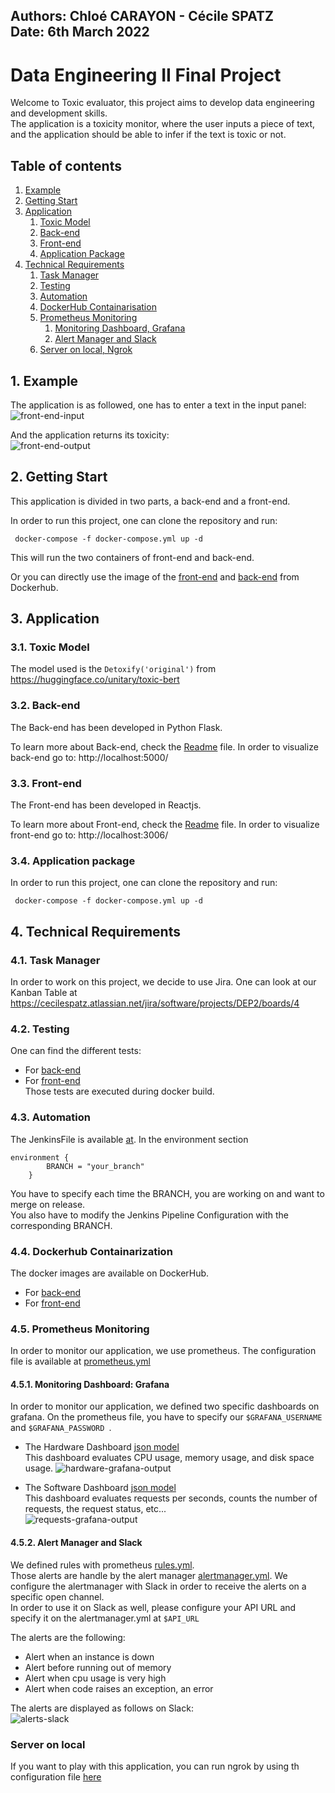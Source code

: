 Authors: Chloé CARAYON - Cécile SPATZ  
Date: 6th March 2022
---

# Data Engineering II Final Project

Welcome to Toxic evaluator, this project aims to develop data engineering and development skills.  
The application is a toxicity monitor, where the user inputs a piece of text, and the application should be able to infer if the text is toxic or not.


## Table of contents
1. [Example](#example)
2. [Getting Start](#getting_start)
3. [Application](#application)
    1. [Toxic Model](#toxic_model)
    2. [Back-end](#back-end)
    3. [Front-end](#front-end)
    4. [Application Package](#application_package)
4. [Technical Requirements](#technical_requirements)
    1. [Task Manager](#task_manager)
    2. [Testing](#testing)
    3. [Automation](#automation)
    4. [DockerHub Containarisation](containarization)
    5. [Prometheus Monitoring](#monitoring)
        1. [Monitoring Dashboard, Grafana](#monitoring_dashboard)
        2. [Alert Manager and Slack](#alert_slack)
    6. [Server on local, Ngrok](#ngrok)

## 1. Example   <a name="example"></a>
The application is as followed, one has to enter a text in the input panel:   
![front-end-input](./outputs/front-toxic-input.png)

And the application returns its toxicity:  
![front-end-output](./outputs/front-toxic-output.png)

## 2. Getting Start  <a name="getting_start"></a>

This application is divided in two parts, a back-end and a front-end.

In order to run this project, one can clone the repository and run:
``` 
 docker-compose -f docker-compose.yml up -d 
```
This will run the two containers of front-end and back-end. 

Or you can directly use the image of the [front-end](https://hub.docker.com/repository/docker/carayonchloe/data-engineering-project-2-front-end) 
and [back-end](https://hub.docker.com/repository/docker/carayonchloe/data-engineering-project-2-back-end) from Dockerhub.


## 3. Application <a name="application"></a> 
### 3.1. Toxic Model <a name="toxic_model"></a> 
The model used is the ``` Detoxify('original') ``` from  https://huggingface.co/unitary/toxic-bert

### 3.2. Back-end <a name="back_end"></a> 
The Back-end has been developed in Python Flask.

To learn more about Back-end, check the [Readme](https://github.com/C2-Gang/Data-Engineering-Project-2/blob/master/back-end/Readme.md) file.
In order to visualize back-end go to: http://localhost:5000/

### 3.3. Front-end <a name="front_end"></a> 
The Front-end has been developed in Reactjs.

To learn more about Front-end, check the [Readme](https://github.com/C2-Gang/Data-Engineering-Project-2/blob/master/front-end/Readme.md) file.
In order to visualize front-end go to: http://localhost:3006/

### 3.4. Application package  <a name="application_package"></a> 

In order to run this project, one can clone the repository and run:
``` 
 docker-compose -f docker-compose.yml up -d 
```

## 4. Technical Requirements   <a name="technical_requirements"></a> 
### 4.1. Task Manager <a name="task_manager"></a> 

In order to work on this project, we decide to use Jira. 
One can look at our Kanban Table at https://cecilespatz.atlassian.net/jira/software/projects/DEP2/boards/4

### 4.2. Testing <a name="testing"></a> 

One can find the different tests:
- For [back-end](https://github.com/C2-Gang/Data-Engineering-Project-2/blob/master/back-end/app/tests/test.py) 
- For [front-end](https://github.com/C2-Gang/Data-Engineering-Project-2/tree/master/front-end/src/tests)   
Those tests are executed during docker build.

### 4.3. Automation  <a name="automation"></a> 
The JenkinsFile is available [at](https://github.com/C2-Gang/Data-Engineering-Project-2/blob/master/Jenkinsfile).
In the environment section
``` 
environment {
        BRANCH = "your_branch"
    }
```
You have to specify each time the BRANCH, you are working on and want to merge on release.   
You also have to modify the Jenkins Pipeline Configuration with the corresponding BRANCH.

### 4.4. Dockerhub Containarization <a name="containarization"></a> 

The docker images are available on DockerHub.  
- For [back-end](https://hub.docker.com/repository/docker/carayonchloe/data-engineering-project-2-back-end) 
- For [front-end](https://hub.docker.com/repository/docker/carayonchloe/data-engineering-project-2-front-end) 

### 4.5. Prometheus Monitoring <a name="monitoring"></a> 

In order to monitor our application, we use prometheus. 
The configuration file is available at [prometheus.yml](https://github.com/C2-Gang/Data-Engineering-Project-2/blob/master/prometheus/prometheus.yml) 

#### 4.5.1. Monitoring Dashboard: Grafana  <a name="monitoring_dashboard"></a>

In order to monitor our application, we defined two specific dashboards on grafana. 
On the prometheus file, you have to specify our ```$GRAFANA_USERNAME ``` and ```$GRAFANA_PASSWORD ```.

- The Hardware Dashboard [json model](https://github.com/C2-Gang/Data-Engineering-Project-2/blob/master/grafana/hardware-model.json)   
This dashboard evaluates CPU usage, memory usage, and disk space usage.
![hardware-grafana-output](./outputs/hardware_grafana.png)


- The Software Dashboard [json model](https://github.com/C2-Gang/Data-Engineering-Project-2/blob/master/grafana/requests-model.json)   
This dashboard evaluates requests per seconds, counts the number of requests, the request status, etc...   
![requests-grafana-output](./outputs/requests_grafana.png)

#### 4.5.2. Alert Manager and Slack <a name="alert_slack"></a>

We defined rules with prometheus [rules.yml](https://github.com/C2-Gang/Data-Engineering-Project-2/blob/master/prometheus/rules.yml).   
Those alerts are handle by the alert manager [alertmanager.yml](https://github.com/C2-Gang/Data-Engineering-Project-2/blob/master/prometheus/alertmanager.yml). 
We configure the alertmanager with Slack in order to receive the alerts on a specific open channel.  
In order to use it on Slack as well, please configure your API URL and specify it on the alertmanager.yml at ``` $API_URL ```

The alerts are the following:
- Alert when an instance is down
- Alert before running out of memory 
- Alert when cpu usage is very high
- Alert when code raises an exception, an error

The alerts are displayed as follows on Slack:   
![alerts-slack](./outputs/slack_alert.png)


### Server on local  <a name="ngrok"></a>
If you want to play with this application, you can run ngrok by using th configuration file [here](https://github.com/C2-Gang/Data-Engineering-Project-2/blob/master/ngrok/ngrok.yml)
